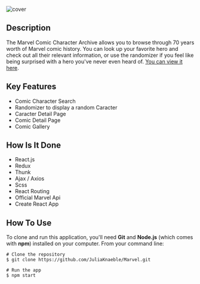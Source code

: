 ![cover](https://user-images.githubusercontent.com/65905635/99553133-14894e80-29be-11eb-85fa-65b1f246f240.png)

## Description

The Marvel Comic Character Archive allows you to browse through 70 years worth of Marvel comic history. You can look up your favorite hero and check out all their relevant information, or use the randomizer if you feel like being surprised with a hero you've never even heard of.
[You can view it here](https://www.marvelarchive.net).


## Key Features

- Comic Character Search 
- Randomizer to display a random Caracter
- Caracter Detail Page
- Comic Detail Page
- Comic Gallery


## How Is It Done

- React.js
- Redux
- Thunk
- Ajax / Axios
- Scss
- React Routing
- Official Marvel Api
- Create React App


## How To Use

To clone and run this application, you'll need **Git** and **Node.js** (which comes with **npm**) installed on your computer. From your command line:
```
# Clone the repository
$ git clone https://github.com/JuliaKnaeble/Marvel.git
```
```
# Run the app
$ npm start
```
